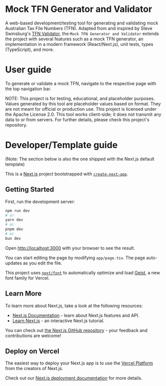 # Mock TFN Generator and Validator

A web-based development/testing tool for generating and validating mock Australian Tax File Numbers (TFN). Adapted from and inspired by Steve Swinsburg's [TFN Validator](https://github.com/steveswinsburg/tfn-validator), the `Mock TFN Generator and Validator` extends the project with several features such as a mock TFN generator, an implementation in a modern framework (React/Next.js), unit tests, types (TypeScript), and more.


# User guide

To generate or validate a mock TFN, navigate to the respective page with the top navigation bar.

NOTE: This project is for testing, educational, and placeholder purposes. Values generated by this tool are placeholder values based on format. They are not meant for official or production use. This project is licensed under the Apache License 2.0. This tool works client-side; it does not transmit any data to or from servers. For further details, please check this project's repository.

# Developer/Template guide

(Note: The section below is also the one shipped with the Next.js default template)

This is a [Next.js](https://nextjs.org) project bootstrapped with [`create-next-app`](https://nextjs.org/docs/app/api-reference/cli/create-next-app).

## Getting Started

First, run the development server:

```bash
npm run dev
# or
yarn dev
# or
pnpm dev
# or
bun dev
```

Open [http://localhost:3000](http://localhost:3000) with your browser to see the result.

You can start editing the page by modifying `app/page.tsx`. The page auto-updates as you edit the file.

This project uses [`next/font`](https://nextjs.org/docs/app/building-your-application/optimizing/fonts) to automatically optimize and load [Geist](https://vercel.com/font), a new font family for Vercel.

## Learn More

To learn more about Next.js, take a look at the following resources:

- [Next.js Documentation](https://nextjs.org/docs) - learn about Next.js features and API.
- [Learn Next.js](https://nextjs.org/learn) - an interactive Next.js tutorial.

You can check out [the Next.js GitHub repository](https://github.com/vercel/next.js) - your feedback and contributions are welcome!

## Deploy on Vercel

The easiest way to deploy your Next.js app is to use the [Vercel Platform](https://vercel.com/new?utm_medium=default-template&filter=next.js&utm_source=create-next-app&utm_campaign=create-next-app-readme) from the creators of Next.js.

Check out our [Next.js deployment documentation](https://nextjs.org/docs/app/building-your-application/deploying) for more details.
